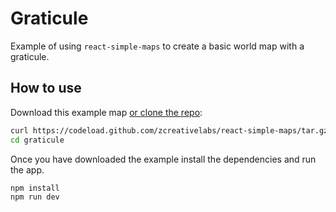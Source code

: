 
# Graticule

Example of using `react-simple-maps` to create a basic world map with a graticule.

## How to use

Download this example map [or clone the repo](https://github.com/zcreativelabs/react-simple-maps):

```bash
curl https://codeload.github.com/zcreativelabs/react-simple-maps/tar.gz/master | tar -xz --strip=2 react-simple-maps-master/examples/graticule
cd graticule
```

Once you have downloaded the example install the dependencies and run the app.

```bash
npm install
npm run dev
```
